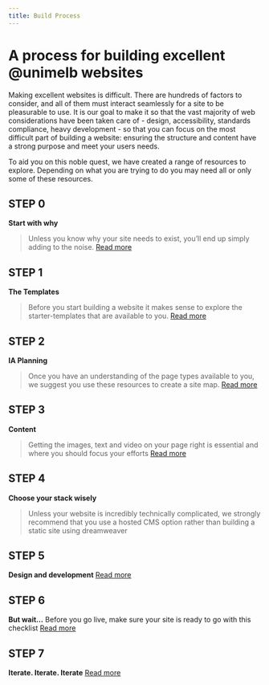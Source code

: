```yaml
---
title: Build Process
---
```

# A process for building excellent @unimelb websites

Making excellent websites is difficult. There are hundreds of factors to consider, and all of them must interact seamlessly for a site to be pleasurable to use. It is our goal to make it so that the vast majority of web considerations have been taken care of - design, accessibility, standards compliance, heavy development - so that you can focus on the most difficult part of building a website: ensuring the structure and content have a strong purpose and meet your users needs. 

To aid you on this noble quest, we have created a range of resources to explore. Depending on what you are trying to do you may need all or only some of these resources.  

## STEP 0
**Start with why**
> Unless you know why your site needs to exist, you’ll end up simply adding to the noise.
[Read more](/build/why)

## STEP 1
**The Templates**
> Before you start building a website it makes sense to explore the starter-templates that are available to you. 
[Read more](/build/templates)

## STEP 2
**IA Planning**
> Once you have an understanding of the page types available to you, we suggest you use these resources to create a site map. 
[Read more](/build/information-architecture)

## STEP 3
**Content**
> Getting the images, text and video on your page right is essential and where you should focus your efforts
[Read more](/build/content)

## STEP 4 
**Choose your stack wisely**
> Unless your website is incredibly technically complicated, we strongly recommend that you use a hosted CMS option rather than building a static site using dreamweaver

## STEP 5
**Design and development**
[Read more](/build/design)

## STEP 6
**But wait…**
Before you go live, make sure your site is ready to go with this checklist
[Read more](/build/checklist)

## STEP 7
**Iterate. Iterate. Iterate**
[Read more](/build/iteration)